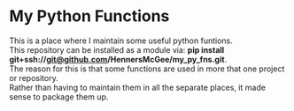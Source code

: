 # My Python Functions

This is a place where I maintain some useful python funtions.  
This repository can be installed as a module via: **pip install git+ssh://git@github.com/HennersMcGee/my_py_fns.git**.  
The reason for this is that some functions are used in more that one project or repository.  
Rather than having to maintain them in all the separate places, it made sense to package them up.

